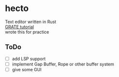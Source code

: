 # hecto

Text editor written in Rust  
[GRATE tutorial](http://www.philippflenker.com/hecto/)  
wrote this for practice  

## ToDo

- [ ] add LSP support  
- [ ] implement Gap Buffer, Rope or other buffer system  
- [ ] give some GUI  
